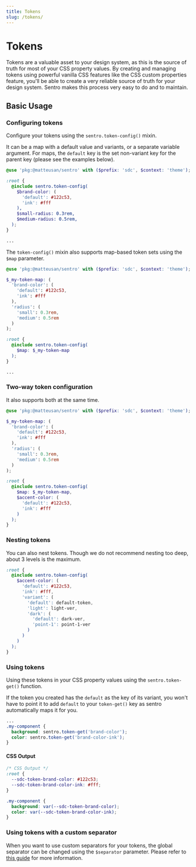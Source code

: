 ```yaml
---
title: Tokens
slug: /tokens/
---
```


# Tokens

Tokens are a valuable asset to your design system, as this is the source of truth for most of your CSS property values.
By creating and managing tokens using powerful vanilla CSS features like the CSS custom properties feature, you'll be
able to create a very reliable source of truth for your design system. Sentro makes this process very easy to do and to
maintain.

## Basic Usage
### Configuring tokens
Configure your tokens using the `sentro.token-config()` mixin.

It can be a map with a default value and variants, or a separate variable argument.  For maps, the `default` key is the set non-variant key for the parent key (please see the examples below).

```scss
@use 'pkg:@matteusan/sentro' with ($prefix: 'sdc', $context: 'theme');

:root {
  @include sentro.token-config(
    $brand-color: (
      'default': #122c53,
      'ink': #fff
    ),
    $small-radius: 0.3rem,
    $medium-radius: 0.5rem,
  );
}

...
```

The `token-config()` mixin also supports map-based token sets using the `$map` parameter.

```scss
@use 'pkg:@matteusan/sentro' with ($prefix: 'sdc', $context: 'theme');

$_my-token-map: (
  'brand-color': (
    'default': #122c53,
    'ink': #fff
  ),
  'radius': (
    'small': 0.3rem,
    'medium': 0.5rem
  )
);

:root {
  @include sentro.token-config(
    $map: $_my-token-map
  );
}

...
```

### Two-way token configuration

It also supports both at the same time.

```scss
@use 'pkg:@matteusan/sentro' with ($prefix: 'sdc', $context: 'theme');

$_my-token-map: (
  'brand-color': (
    'default': #122c53,
    'ink': #fff
  ),
  'radius': (
    'small': 0.3rem,
    'medium': 0.5rem
  )
);

:root {
  @include sentro.token-config(
    $map: $_my-token-map,
    $accent-color: (
      'default': #122c53,
      'ink': #fff
    )
  );
}
```

### Nesting tokens
You can also nest tokens. Though we do not recommend nesting too deep, about 3 levels is the maximum.

```scss
:root {
  @include sentro.token-config(
    $accent-color: (
      'default': #122c53,
      'ink': #fff,
      'variant': (
        'default': default-token,
        'light': light-ver,
        'dark': (
          'default': dark-ver,
          'point-1': point-1-ver
        )
      )
    )
  );
}
```

### Using tokens
Using these tokens in your CSS property values using the `sentro.token-get()` function.

If the token you created has the `default` as the key of its variant, you won't have to point it to add `default` to
  your `token-get()` key as sentro automatically maps it for you.

```scss
...
.my-component {
  background: sentro.token-get('brand-color');
  color: sentro.token-get('brand-color-ink');
}
```

#### CSS Output

```css
/* CSS Output */
:root {
  --sdc-token-brand-color: #122c53;
  --sdc-token-brand-color-ink: #fff;
}

.my-component {
  background: var(--sdc-token-brand-color);
  color: var(--sdc-token-brand-color-ink);
}
```

### Using tokens with a custom separator
When you want to use custom separators for your tokens, the global separator can be changed using the `$separator` parameter. Please refer to [this guide](../api/settings.md#separator) for more information.